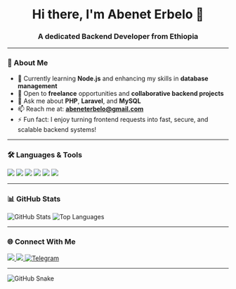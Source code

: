 <!-- Profile README for a Backend Developer -->

<h1 align="center">Hi there, I'm Abenet Erbelo 👋</h1>
<h3 align="center">A dedicated Backend Developer from Ethiopia</h3>

---

### 🚀 About Me

- 🌱 Currently learning **Node.js** and enhancing my skills in **database management**
- 💼 Open to **freelance** opportunities and **collaborative backend projects**
- 💬 Ask me about **PHP**, **Laravel**, and **MySQL**
- 📫 Reach me at: **abeneterbelo@gmail.com**
- ⚡️ Fun fact: I enjoy turning frontend requests into fast, secure, and scalable backend systems!

---

### 🛠 Languages & Tools

<p align="left">
  <img src="https://img.shields.io/badge/PHP-777BB4?style=flat&logo=php&logoColor=white"/>
  <img src="https://img.shields.io/badge/Laravel-FF2D20?style=flat&logo=laravel&logoColor=white"/>
  <img src="https://img.shields.io/badge/MySQL-4479A1?style=flat&logo=mysql&logoColor=white"/>
  <img src="https://img.shields.io/badge/Node.js-339933?style=flat&logo=node.js&logoColor=white"/>
  <img src="https://img.shields.io/badge/Postman-FF6C37?style=flat&logo=postman&logoColor=white"/>
  <img src="https://img.shields.io/badge/Git-F05032?style=flat&logo=git&logoColor=white"/>
</p>

---

### 📊 GitHub Stats

<p align="left">
  <img src="https://github-readme-stats.vercel.app/api?username=your-username&show_icons=true&theme=radical" alt="GitHub Stats" />
  <img src="https://github-readme-stats.vercel.app/api/top-langs/?username=your-username&layout=compact&theme=radical" alt="Top Languages" />
</p>

---

### 🌐 Connect With Me

<p align="left">
  <a href="https://www.linkedin.com/in/abenet-erbelo-091504322?utm_source=share&utm_campaign=share_via&utm_content=profile&utm_medium=android_app" target="_blank">
    <img src="https://img.shields.io/badge/LinkedIn-blue?style=flat&logo=linkedin&logoColor=white"/>
  </a>
  <a href="mailto:abeneterbelo@gmail.com" target="_blank">
    <img src="https://img.shields.io/badge/Gmail-D14836?style=flat&logo=gmail&logoColor=white"/>
  </a>
  <a href="https://t.me/abeneterbelo" target="_blank">
  <img src="https://img.shields.io/badge/Telegram-D14836?style=flat&logo=telegram&logoColor=white" alt="Telegram"/>
</a>
</p>

---

<!-- Snake contribution animation -->
![GitHub Snake](https://github.com/your-username/your-username/blob/output/github-contribution-grid-snake.svg)
